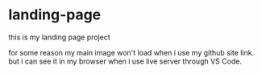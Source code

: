 # landing-page

this is my landing page project 

for some reason my main image won't load when i use my github site link. but i can see it in my browser when i use live server through VS Code. 